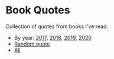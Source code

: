 # Book Quotes

Collection of quotes from books I've read.

* By year: [2017](/books/quotes/2017), [2018](/books/quotes/2018), [2019](/books/quotes/2019), [2020](/books/quotes/2020)
* [Random quote](/books/quotes/random)
* [All](/books/quotes/all)
